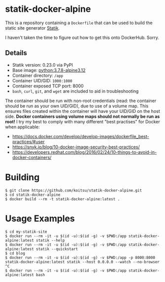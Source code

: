 # statik-docker-alpine

This is a repository containing a `Dockerfile` that can be used to build the
static site generator [Statik](https://github.com/thanethomson/statik).

I haven't taken the time to figure out how to get this onto DockerHub.  Sorry.

## Details

* Statik version: 0.23.0 via PyPI
* Base image: [python:3.7.8-alpine3.12](https://hub.docker.com/_/python)
* Container directory: `/app`
* Container UID/GID: `1000:1000`
* Container exposed TCP port: 8000
* `bash`, `curl`, `git`, and `wget` are included to aid in troubleshooting

The container should be run with non-root credentials (read: the container
should be run as your own UID/GID), due to use of a volume map.  This ensures
files created within the container will have your UID/GID on the host side.
**Docker containers using volume maps should not normally be run as root!**
I try my best to comply with many different "best practises" for Docker
when applicable:

* https://docs.docker.com/develop/develop-images/dockerfile_best-practices/#user
* https://snyk.io/blog/10-docker-image-security-best-practices/
* https://developers.redhat.com/blog/2016/02/24/10-things-to-avoid-in-docker-containers/

# Building

```
$ git clone https://github.com/koitsu/statik-docker-alpine.git
$ cd statik-docker-alpine
$ docker build --rm -t statik-docker-alpine:latest .
```

# Usage Examples

```
$ cd my-statik-site
$ docker run --rm -it -u $(id -u):$(id -g) -v $PWD:/app statik-docker-alpine:latest statik --help
$ docker run --rm -it -u $(id -u):$(id -g) -v $PWD:/app statik-docker-alpine:latest statik --quickstart
$ cd blog
$ docker run --rm -it -u $(id -u):$(id -g) -v $PWD:/app -p 8000:8000 statik-docker-alpine:latest statik --host 0.0.0.0 --watch --no-browser
^C
$ docker run --rm -it -u $(id -u):$(id -g) -v $PWD:/app statik-docker-alpine:latest bash
```
